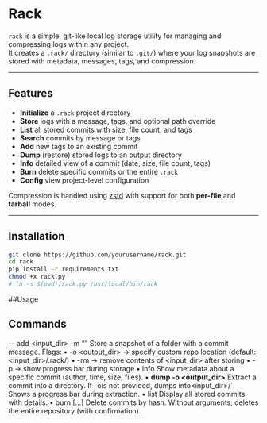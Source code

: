 # Rack

`rack` is a simple, git-like local log storage utility for managing and compressing logs within any project.  
It creates a `.rack/` directory (similar to `.git/`) where your log snapshots are stored with metadata, messages, tags, and compression.

---

## Features

- **Initialize** a `.rack` project directory  
- **Store** logs with a message, tags, and optional path override  
- **List** all stored commits with size, file count, and tags  
- **Search** commits by message or tags  
- **Add** new tags to an existing commit  
- **Dump** (restore) stored logs to an output directory  
- **Info** detailed view of a commit (date, size, file count, tags)  
- **Burn** delete specific commits or the entire `.rack`  
- **Config** view project-level configuration  

Compression is handled using [zstd](https://facebook.github.io/zstd/) with support for both **per-file** and **tarball** modes.

---

## Installation

```bash
git clone https://github.com/yourusername/rack.git
cd rack
pip install -r requirements.txt
chmod +x rack.py
# ln -s $(pwd)/rack.py /usr/local/bin/rack
```
##Usage 

## Commands
  -- add <input_dir> -m “”
Store a snapshot of a folder with a commit message.
Flags:
	•	-o <output_dir> → specify custom repo location (default: <input_dir>/.rack/)
	•	-rm → remove contents of <input_dir> after storing
	•	-p → show progress bar during storage
	•	info <hash>
Show metadata about a specific commit (author, time, size, files).
	•	**dump <hash> -o <output_dir>**   Extract a commit into a directory.   If -ois not provided, dumps into<input_dir>/`.
Shows a progress bar during extraction.
	•	list
Display all stored commits with details.
	•	burn […]
Delete commits by hash.
Without arguments, deletes the entire repository (with confirmation).
